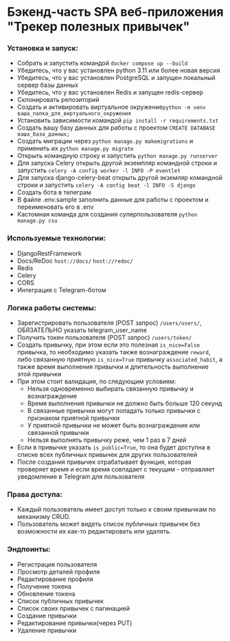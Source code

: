 # Бэкенд-часть SPA веб-приложения "Трекер полезных привычек"

### Установка и запуск:

- Собрать и запустить командой ```docker compose up --build```
- Убедитесь, что у вас установлен python 3.11 или более новая версия
- Убедитесь, что у вас установлен PostgreSQL и запущен локальный сервер базы данных
- Убедитесь, что у вас установлен Redis и запущен redis-сервер
- Склонировать репозиторий
- Создать и активировать виртуальное окружение```python -m venv ваша_папка_для_виртуального_окружения```
- Установить зависимости командой ```pip install -r requirements.txt```
- Создать вашу базу данных для работы с проектом ```CREATE DATABASE ваша_база_данных;```
- Создать миграции через ```python manage.py makemigrations``` и применить их ```python manage.py migrate```
- Открыть командную строку и запустить ```python manage.py runserver```
- Для запуска Celery открыть другой экземпляр командной строки и запустить ```celery -A config worker -l INFO -P eventlet```<br>
- Для запуска django-celery-beat открыть другой экземляр командной строки и
  запустить ```celery -A config beat -l INFO -S django```<br>
- Создать бота в телеграм
- В файле .env.sample заполнить данные для работы с проектом и переименовать его в .env
- Кастомная команда для создания суперпользователя ```python manage.py csu```<br>

### Используемые технологии:

- DjangoRestFramework<br>
- Docs/ReDoc ```host://docs/``` ```host://redoc/```<br>
- Redis<br>
- Celery<br>
- CORS<br>
- Интеграция с Telegram-ботом<br>

### Логика работы системы:

- Зарегистрировать пользователя (POST запрос) ```/users/users/```, ОБЯЗАТЕЛЬНО указать telegram_user_name
- Получить токен пользователя (POST запрос) ```/users/token/```
- Создать привычку, при этом если это полезная ```is_nice=False``` привычка, то необходимо указать также
  вознаграждение ```reward```, либо связанную приятную ```is_nice=True``` привычку ```associated_habit```, а также
  время выполнения привычки и длительность выполнение этой привычки
- При этом стоит валидация, по следующим условиям:
  - Нельзя одновременно выбирать связанную привычку и вознаграждение
  - Время выполнения привычки не должно быть больше 120 секунд
  - В связанные привычки могут попадать только привычки с признаком приятной привычки
  - У приятной привычки не может быть вознаграждения или связанной привычки
  - Нельзя выполнять привычку реже, чем 1 раз в 7 дней
- Если в привычке указать ```is_public=True```, то она будет доступна в списке всех публичных привычек для других
  пользователей
- После создания привычек отрабатывает функция, которая проверяет время и если время совпадает с текущим -
  отправляет уведомление в Telegram для пользователя

### Права доступа:

- Каждый пользователь имеет доступ только к своим привычкам по механизму CRUD.
- Пользователь может видеть список публичных привычек без возможности их как-то редактировать или удалять.

### Эндпоинты:

- Регистрация пользователя
- Просмотр деталей профиля
- Редактирование профиля
- Получение токена
- Обновление токена
- Список публичных привычек
- Список своих привычек с пагинацией
- Создание привычки
- Редактирование привычки(через PUT)
- Удаление привычки